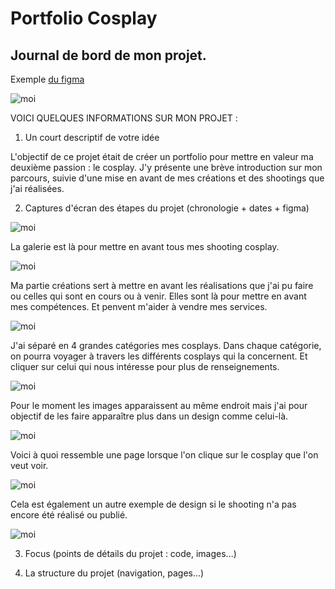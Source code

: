 # Portfolio Cosplay

## Journal de bord de mon projet. 

Exemple [du figma](https://www.figma.com/design/9zEj86XcOb8G5foUEq8gcS/Task-Manager-App?node-id=115-2&m=dev)

![moi](images/moi.webp)

VOICI QUELQUES INFORMATIONS SUR MON PROJET :

1. Un court descriptif de votre idée 

L'objectif de ce projet était de créer un portfolio pour mettre en valeur ma deuxième passion : le cosplay. J'y présente une brève introduction sur mon parcours, suivie d'une mise en avant de mes créations et des shootings que j'ai réalisées.

2. Captures d'écran des étapes du projet (chronologie + dates + figma)

![moi](images/readme/page%20d'accueil.png)

La galerie est là pour mettre en avant tous mes shooting cosplay.

![moi](images/readme/gallerie.png)

Ma partie créations sert à mettre en avant les réalisations que j'ai pu faire ou celles qui sont en cours ou à venir. Elles sont là pour mettre en avant mes compétences. Et penvent m'aider à vendre mes services.

![moi](images/readme/créations.png)

J'ai séparé en 4 grandes catégories mes cosplays. Dans chaque catégorie, on pourra voyager à travers les différents cosplays qui la concernent. Et cliquer sur celui qui nous intéresse pour plus de renseignements. 

![moi](images/readme/GENSHIN.png)

Pour le moment les images apparaissent au même endroit mais j'ai pour objectif de les faire apparaître plus dans un design comme celui-là.

![moi](images/readme/LOL.png)

Voici à quoi ressemble une page lorsque l'on clique sur le cosplay que l'on veut voir.

![moi](images/readme/Jinx.png)

Cela est également un autre exemple de design si le shooting n'a pas encore été réalisé ou publié.

![moi](images/readme/jinx%20s2.png)

3. Focus (points de détails du projet : code, images...)


4. La structure du projet (navigation, pages...)

